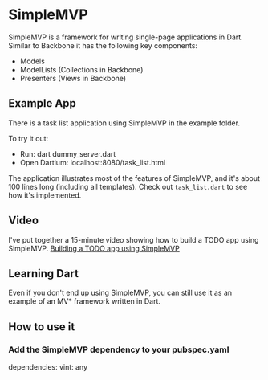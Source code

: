 # SimpleMVP

SimpleMVP is a framework for writing single-page applications in Dart. Similar to Backbone it has the following key components:

* Models
* ModelLists (Collections in Backbone)
* Presenters (Views in Backbone)

## Example App

There is a task list application using SimpleMVP in the example folder.

To try it out:

* Run: dart dummy_server.dart
* Open Dartium: localhost:8080/task_list.html

The application illustrates most of the features of SimpleMVP, and it's about 100 lines long (including all templates). Check out `task_list.dart` to see how it's implemented.

## Video

I've put together a 15-minute video showing how to build a TODO app using SimpleMVP.
[Building a TODO app using SimpleMVP](https://vimeo.com/49728673)

## Learning Dart

Even if you don't end up using SimpleMVP, you can still use it as an example of an MV* framework written in Dart.

## How to use it

### Add the SimpleMVP dependency to your pubspec.yaml

  dependencies:
    vint: any